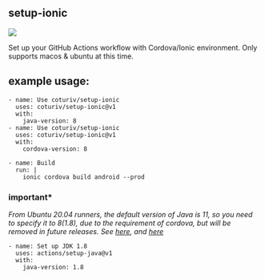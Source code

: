 ## setup-ionic

[![](https://github.com/coturiv/setup-ionic/workflows/CI/badge.svg)](https://github.com/coturiv/setup-ionic/actions)

Set up your GitHub Actions workflow with Cordova/Ionic environment. Only supports macos & ubuntu at this time.

## example usage:

```
- name: Use coturiv/setup-ionic
  uses: coturiv/setup-ionic@v1
  with:
    java-version: 8
- name: Use coturiv/setup-ionic
  uses: coturiv/setup-ionic@v1
  with:
    cordova-version: 8

- name: Build
  run: |
    ionic cordova build android --prod

```

### important*

_From Ubuntu 20.04 runners, the default version of Java is 11, so you need to specify it to 8(1.8), due to the requirement of cordova, but will be removed in future releases. See [here](), and [here](https://cordova.apache.org/docs/en/latest/guide/platforms/android/index.html#java-development-kit-jdk)_

```
- name: Set up JDK 1.8
  uses: actions/setup-java@v1
  with:
    java-version: 1.8
```